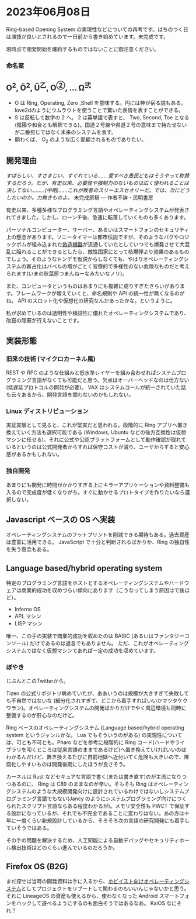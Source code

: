 # 2023年06月08日

Ring-based Opening System の実現性などについての再考です。はちのつく日は演技が良いとされるので一日前から書き始めています。未完成です。

現時点で開発開始を確約するものではないことに御注意ください。

### 命名案

## O<sup>2</sup>, Ö<sup>2</sup>, Ü<sup>乙</sup>, O<sup>②</sup>, ... Ω<sup>弐</sup>

* O は Ring, Operating, Zero ,Shell を意味する。円には神が宿る説もある。love2dのようにウムラウトを使うことで驚いた表情を表すことができる。
* S は反転して数字の 2 へ。 2 は英単語で表すと、 Two, Second, Toe となる(陰陽や和合とも解釈できる)。国道２号線や県道２号の意味まで持たせないが二番煎じではなく未来のシステムを表す。
* 願わくば、 O<sub>2</sub> のような広く愛顧されるものでありたい。

## 開発理由

*すばらしい、すさまじい、すぐれている……
愛すべき愚民どもはそうやって称賛するだろう。だが、有史以来、必要性や強制力のないものは広く使われることは決してない………(中略)……これが敗者のスリーエスセオリーだ。では、次にどうしたいのか。力無きものよ。*
未完成原稿 ― 作者不詳・民明書房

有史以来、多種多様なプログラミング言語やオペレーティングシステムが発表されてきました。しかし、ローンチ後、急速に転落していくものも多くあります。

パーソナルコンピューター、サーバー、あるいはスマートフォンのセキュリティ上の懸念があります。ソニータイマーは都市伝説ですが、そのようなバグやロジックボムが組み込まれた[偽造機器](https://www.alaxala.com/jp/blog/202207/authenticity.html)が流通していたとしていつでも爆発させて大混乱に陥れることができるとしたら、敵性国家にとって核爆弾より効果のあるものでしょう。そのようなトンデモ仮説からしなくても、やはりオペレーティングシステムの寡占化はバベルの塔がごとく官僚的で多様性のない危険なものだと考えられます(いまの秋葉原つまんねーなみたいなノリ)。

また、コンピュータというものはあまりにも複雑に成りすぎたきらいがあります。フレームワークが増えていくと、命名規則や API の統一性が無くなるのがね。 API のスロット化や仮想化の研究なんかあったかな。というように。

私が求めているのは透明性や検証性に優れたオペレーティングシステムであり、改竄の隠蔽が行えないことです。

## 実装形態

### 旧来の技術 (マイクロカーネル風)

REST や RPC のような仕組みと低水準レイヤーを組み合わせればシステムプログラミング言語がなくても可能だと思う。欠点はオーバーヘッドなのは仕方ない (低遅延プロトコルの開発が必要)。 VAX はシステムコールが統一されていた話も云々あるから、開発言語を問わないのかもしれない。

### Linux ディストリビューション

実証実験として見ると、これが堅実だと思われる。段階的に Ring アプリへ置き換えていく方法も選択可能である (Windows, Ubuntu などの後方互換性は仮想マシンに任せる)。それに公式や公認プラットフォームとして動作確認が取れているというのは公式開発者からすれば保守コストが減り、ユーザからすると安心感があるかもしれない。

### 独自開発

あまりにも開発に時間がかかりすぎる上にキラーアプリケーションや資料整備も入るので完成度が低くなりがち。すぐに動かせるプロトタイプを作りたいなら選択しない。

## Javascript ベースの OS へ実装

オペレーティングシステムのフットプリントを削減できる期待もある。過去資産は豊富に活用できる。
JavaScript で十分と判断されるばかりか、Ring の独自性を失う懸念もある。

## Language based/hybrid operating system

特定のプログラミング言語をホストとするオペレーティングシステムやハードウェアは商業的成功を収めづらい傾向にあります（こうなってしまう原因はで後ほど）。

* Inferno OS
* APL マシン
* LISP マシン

唯一、この手の実装で商業的成功を収めたのは BASIC (あるいはファンタジーコンソール) だけであるのは過言でもありません。
ただ、これがオペレーティングシステムではなく仮想マシンであれば一定の成功を収めています。

### ぼやき

じぶんとこのTwitterから。

Tizen の公式リポジトリ眺めていたが、ああいうのは規模が大きすぎて失敗しても不自然ではないな (細分化されすぎて、どこから着手すればいいかマツタケクワラン)。オペレーティングシステムの開発ばかりだけでやく周辺環境も同時に整備するのが肝心なのだけど。

Ring ベースのオペレーティングシステム (Language based/hybrid operating system というジャンルかな。 Lua でもそういうのがある) の実現性については、可とも不可とも。Pharo などを参考に段階的に Ring コード(ハードやライブラリを叩くところは従来言語のままであるけど)へ置き換えていけばいいのはわかるんだけど、置き換えるたびに自前地獄へ近付いてく危険も大きいので、陳腐化しやすいものは開発後期にしたほうが良さそう。

カーネルは Rust などセキュアな言語で書く(または書き直す)のが主流になりつつあるのに、 Ring は C89 のままなのが辛い。そもそも Ring はオペレーティングシステムのような大規模開発向けに設計されているわけではないしシステムプログラミング言語でもない(Jancy のようにシステムプログラミング向けにつくられたスクリプト言語ならある程度わかるが)。メモリ安全性も PWCT で保証する設計になっているが、それでも不完全であることに変わりはない。あの方は十年に一度くらい新規設計しているから、そろそろ次の言語の研究開発にも着手していそうではある。

その手の問題を解決するため、人工知能による自動デバッグやセキュリティホール検出技術はどのくらい進んでいるのだろうか。

## Firefox OS (B2G)

まだ探せば当時の開発資料は手に入るから、[ホビイスト向けオペレーティングシステム](https://en.m.wikipedia.org/wiki/Hobbyist_operating_system)としてプロジェクトをリブートして関わるのもいいんじゃないかと思う。それに LineageOS の資産も使えるから、使わなくなった Android スマートフォンをハックして遊べるようにするのも面白そうではあるなあ。 KaiOS なにそれ？
